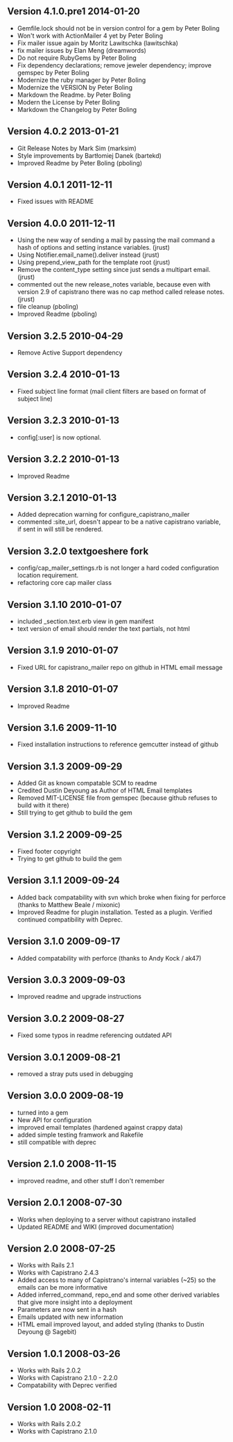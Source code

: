 ## Version 4.1.0.pre1 2014-01-20
* Gemfile.lock should not be in version control for a gem by Peter Boling
* Won't work with ActionMailer 4 yet by Peter Boling
* Fix mailer issue again by Moritz Lawitschka (lawitschka)
* fix mailer issues by Elan Meng (dreamwords)
* Do not require RubyGems by Peter Boling
* Fix dependency declarations; remove jeweler dependency; improve gemspec by Peter Boling
* Modernize the ruby manager by Peter Boling
* Modernize the VERSION by Peter Boling
* Markdown the Readme. by Peter Boling
* Modern the License by Peter Boling
* Markdown the Changelog by Peter Boling

## Version 4.0.2 2013-01-21
* Git Release Notes by Mark Sim (marksim)
* Style improvements by Bartłomiej Danek (bartekd)
* Improved Readme by Peter Boling (pboling)

## Version 4.0.1 2011-12-11
* Fixed issues with README

## Version 4.0.0 2011-12-11
* Using the new way of sending a mail by passing the mail command a hash of options and setting instance variables. (jrust)
* Using Notifier.email_name().deliver instead (jrust)
* Using prepend_view_path for the template root (jrust)
* Remove the content_type setting since just sends a multipart email.(jrust)
* commented out the new release_notes variable, because even with version 2.9 of capistrano there was no cap method called release notes. (jrust)
* file cleanup (pboling)
* Improved Readme (pboling)

## Version 3.2.5 2010-04-29
* Remove Active Support dependency

## Version 3.2.4 2010-01-13
* Fixed subject line format (mail client filters are based on format of subject line)

## Version 3.2.3 2010-01-13
* config[:user] is now optional.

## Version 3.2.2 2010-01-13
* Improved Readme

## Version 3.2.1 2010-01-13
* Added deprecation warning for configure_capistrano_mailer
* commented :site_url, doesn't appear to be a native capistrano variable, if sent in will still be rendered.

## Version 3.2.0 textgoeshere fork
* config/cap_mailer_settings.rb is not longer a hard coded configuration location requirement.
* refactoring core cap mailer class

## Version 3.1.10 2010-01-07
* included _section.text.erb view in gem manifest
* text version of email should render the text partials, not html

## Version 3.1.9 2010-01-07
* Fixed URL for capistrano_mailer repo on github in HTML email message

## Version 3.1.8 2010-01-07
* Improved Readme

## Version 3.1.6 2009-11-10
* Fixed installation instructions to reference gemcutter instead of github

## Version 3.1.3 2009-09-29
* Added Git as known compatable SCM to readme
* Credited Dustin Deyoung as Author of HTML Email templates
* Removed MIT-LICENSE file from gemspec (because github refuses to build with it there)
* Still trying to get github to build the gem

## Version 3.1.2 2009-09-25
* Fixed footer copyright
* Trying to get github to build the gem

## Version 3.1.1 2009-09-24
* Added back compatability with svn which broke when fixing for perforce (thanks to Matthew Beale / mixonic)
* Improved Readme for plugin installation.  Tested as a plugin.  Verified continued compatibility with Deprec.

## Version 3.1.0 2009-09-17
* Added compatability with perforce (thanks to Andy Kock / ak47)

## Version 3.0.3 2009-09-03
* Improved readme and upgrade instructions

## Version 3.0.2 2009-08-27
* Fixed some typos in readme referencing outdated API

## Version 3.0.1 2009-08-21
* removed a stray puts used in debugging

## Version 3.0.0 2009-08-19
* turned into a gem
* New API for configuration
* improved email templates (hardened against crappy data)
* added simple testing framwork and Rakefile
* still compatible with deprec

## Version 2.1.0 2008-11-15
* improved readme, and other stuff I don't remember

## Version 2.0.1 2008-07-30
* Works when deploying to a server without capistrano installed
* Updated README and WIKI (improved documentation)

## Version 2.0 2008-07-25
* Works with Rails 2.1
* Works with Capistrano 2.4.3
* Added access to many of Capistrano's internal variables (~25) so the emails can be more informative
* Added inferred_command, repo_end and some other derived variables that give more insight into a deployment
* Parameters are now sent in a hash
* Emails updated with new information
* HTML email improved layout, and added styling (thanks to Dustin Deyoung @ Sagebit)

## Version 1.0.1 2008-03-26
* Works with Rails 2.0.2
* Works with Capistrano 2.1.0 - 2.2.0
* Compatability with Deprec verified

## Version 1.0 2008-02-11
* Works with Rails 2.0.2
* Works with Capistrano 2.1.0
